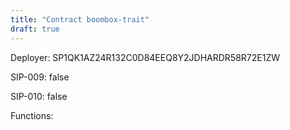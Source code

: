 ```yaml
---
title: "Contract boombox-trait"
draft: true
---
```

Deployer: SP1QK1AZ24R132C0D84EEQ8Y2JDHARDR58R72E1ZW

SIP-009: false

SIP-010: false

Functions:

